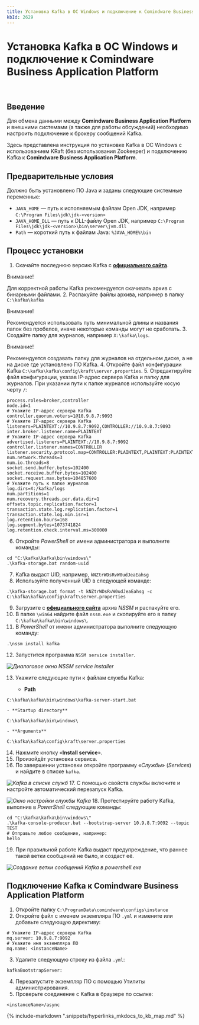 ```yaml
---
title: Установка Kafka в ОС Windows и подключение к Comindware Business Application Platform
kbId: 2629
---
```


# Установка Kafka в ОС Windows и подключение к Comindware Business Application Platform

 
## Введение

Для обмена данными между **Comindware Business Application Platform** и внешними системами (а также для работы обсуждений) необходимо настроить подключение к брокеру сообщений Kafka.

Здесь представлена инструкция по установке Kafka в ОС Windows с использованием KRaft (без использования Zookeeper) и подключению Kafka к **Comindware Business Application Platform**.

## Предварительные условия

Должно быть установлено ПО Java и заданы следующие системные переменные:

- `JAVA_HOME` — путь к исполняемым файлам Open JDK, например `C:\Program Files\jdk\jdk-<version>`
- `JAVA_HOME_DLL` — путь к DLL-файлу Open JDK, например `C:\Program Files\jdk\jdk-<version>\bin\server\jvm.dll`
- `Path` — короткий путь к файлам Java: `%JAVA_HOME%\bin`

## Процесс установки

1. Скачайте последнюю версию Kafka с **[официального сайта](https://kafka.apache.org/downloads)**.

Внимание!

Для корректной работы Kafka рекомендуется скачивать архив с бинарными файлами.
2. Распакуйте файлы архива, например в папку `C:\kafka\kafka`

Внимание!

Рекомендуется использовать путь минимальной длины и названия папок без пробелов, иначе некоторые команды могут не сработать.
3. Создайте папку для журналов, например `X:\kafka\logs`.

Внимание!

Рекомендуется создавать папку для журналов на отдельном диске, а не на диске где установлено ПО Kafka.
4. Откройте файл конфигурации Kafka `C:\kafka\kafka\config\kraft\server.properties`.
5. Отредактируйте файл конфигурации, указав IP-адрес сервера Kafka и папку для журналов. При указании пути к папке журналов используйте косую черту `/`:

```
process.roles=broker,controller  
node.id=1  
# Укажите IP-адрес сервера Kafka  
controller.quorum.voters=1@10.9.8.7:9093  
# Укажите IP-адрес сервера Kafka  
listeners=PLAINTEXT://10.9.8.7:9092,CONTROLLER://10.9.8.7:9093  
inter.broker.listener.name=PLAINTEXT  
# Укажите IP-адрес сервера Kafka  
advertised.listeners=PLAINTEXT://10.9.8.7:9092  
controller.listener.names=CONTROLLER  
listener.security.protocol.map=CONTROLLER:PLAINTEXT,PLAINTEXT:PLAINTEXT,SSL:SSL,SASL_PLAINTEXT:SASL_PLAINTEXT,SASL_SSL:SASL_SSL  
num.network.threads=3  
num.io.threads=8  
socket.send.buffer.bytes=102400  
socket.receive.buffer.bytes=102400  
socket.request.max.bytes=104857600  
# Укажите путь к папке журналов  
log.dirs=X:/kafka/logs  
num.partitions=1  
num.recovery.threads.per.data.dir=1  
offsets.topic.replication.factor=1  
transaction.state.log.replication.factor=1  
transaction.state.log.min.isr=1  
log.retention.hours=168  
log.segment.bytes=1073741824  
log.retention.check.interval.ms=300000  

```
6. Откройте *PowerShell* от имени администратора и выполните команды:

```
cd "C:\kafka\kafka\bin\windows\"  
.\kafka-storage.bat random-uuid  

```
7. Kafka выдаст UID, например, `kNZtrWDsRvW0udJeaEahsg`
8. Используйте полученный UID в следующей команде:

```
.\kafka-storage.bat format -t kNZtrWDsRvW0udJeaEahsg -c C:\kafka\kafka\config\kraft\server.properties  

```
9. Загрузите с **[официального сайта](https://nssm.cc/download)** архив *NSSM* и распакуйте его.
10. В папке `\win64` найдите файл `nssm.exe` и скопируйте его в папку `C:\kafka\kafka\bin\windows\`.
11. В *PowerShell* от имени администратора выполните следующую команду:

```
.\nssm install kafka  

```
12. Запустится программа `NSSM service installer`.

_![Диалоговое окно NSSM service installer](https://kb.comindware.ru/assets/kafka_install_nssm_service_installer.png)_

13. Укажите следующие пути к файлам службы Kafka:

    - **Path**

```
C:\kafka\kafka\bin\windows\kafka-server-start.bat  

```

    - **Startup directory**

```
C:\kafka\kafka\bin\windows\  

```

    - **Arguments**

```
C:\kafka\kafka\config\kraft\server.properties  

```
14. Нажмите кнопку «**Install service**».
15. Произойдёт установка сервиса.
16. По завершении установки откройте программу *«Службы*» (*Services*) и найдите в списке `kafka`.

_![Kafka в списке служб](https://kb.comindware.ru/assets/kafka_install_services.png)_
17. С помощью свойств службы включите и настройте автоматический перезапуск Kafka.

_![Окно настройки службы Kafka](https://kb.comindware.ru/assets/kafka_install_kafka_service.png)_
18. Протестируйте работу Kafka, выполнив в *PowerShell* следующие команды:

```
cd "C:\kafka\kafka\bin\windows\"  
.\kafka-console-producer.bat --bootstrap-server 10.9.8.7:9092 --topic TEST  
# Отправьте любое сообщение, например:  
hello  

```
19. При правильной работе Kafka выдаст предупреждение, что раннее такой ветки сообщений не было, и создаст её.

_![Создание ветки сообщений Kafka в powershell.exe](https://kb.comindware.ru/assets/kafka_install_powershell.png)_

## Подключение Kafka к Comindware Business Application Platform

1. Откройте папку `C:\ProgramData\comindware\configs\instance`
2. Откройте файл с именем экземпляра ПО `.yml` и измените или добавьте следующую директиву:

```
# Укажите IP-адрес сервера Kafka  
mq.server: 10.9.8.7:9092  
# Укажите имя экземпляра ПО  
mq.name: <instanceName>  

```
3. Удалите следующую строку из файла `.yml`:

```
kafkaBootstrapServer:  

```
4. Перезапустите экземпляр ПО с помощью Утилиты администрирования.
5. Проверьте соединение с Kafka в браузере по ссылке:

```
<instanceName>/async  

```

{% include-markdown ".snippets/hyperlinks_mkdocs_to_kb_map.md" %}
